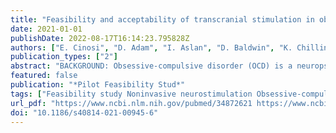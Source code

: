 ```yaml
---
title: "Feasibility and acceptability of transcranial stimulation in obsessive-compulsive symptoms (FEATSOCS): study protocol for a randomised controlled trial of transcranial direct current stimulation (tDCS) in obsessive-compulsive disorder (OCD)"
date: 2021-01-01
publishDate: 2022-08-17T16:14:23.795828Z
authors: ["E. Cinosi", "D. Adam", "I. Aslan", "D. Baldwin", "K. Chillingsworth", "A. Enara", "T. Gale", "K. Garg", "M. Garner", "R. Gordon", "N. Hall", "N. T. M. Huneke", "S. Kucukterzi-Ali", "J. McCarthy", "D. Meron", "D. Monji-Patel", "R. Mooney", "T. Robbins", "M. Smith", "N. Sireau", "D. Wellsted", "S. Wyatt", "N. A. Fineberg"]
publication_types: ["2"]
abstract: "BACKGROUND: Obsessive-compulsive disorder (OCD) is a neuropsychiatric disorder which often proves refractory to current treatment approaches. Transcranial direct current stimulation (tDCS), a noninvasive form of neurostimulation, with potential for development as a self-administered intervention, has shown potential as a safe and efficacious treatment for OCD in a small number of trials. The two most promising stimulation sites are located above the orbitofrontal cortex (OFC) and the supplementary motor area (SMA). METHODS: The aim of this feasibility study is to inform the development of a definitive trial, focussing on the acceptability, safety of the intervention, feasibility of recruitment, adherence and tolerability to tDCS and study assessments and the size of the treatment effect. To this end, we will deliver a double-blind, sham-controlled, crossover randomised multicentre study in 25 adults with OCD. Each participant will receive three courses of tDCS (SMA, OFC and sham), randomly allocated and given in counterbalanced order. Each course comprises four 20-min stimulations, delivered over two consecutive days, separated by at least 4 weeks' washout period. We will collect information about recruitment, study conduct and tDCS delivery. Blinded raters will assess clinical outcomes before, during and up to 4 weeks after stimulation using validated scales. We will include relevant objective neurocognitive tasks, testing cognitive flexibility, motor disinhibition, cooperation and habit learning. DISCUSSION: We will analyse the magnitude of the effect of the interventions on OCD symptoms alongside the standard deviation of the outcome measure, to estimate effect size and determine the optimal stimulation target. We will also measure the duration of the effect of stimulation, to provide information on spacing treatments efficiently. We will evaluate the usefulness and limitations of specific neurocognitive tests to determine a definitive test battery. Additionally, qualitative data will be collected from participants to better understand their experience of taking part in a tDCS intervention, as well as the impact on their overall quality of life. These clinical outcomes will enable the project team to further refine the methodology to ensure optimal efficiency in terms of both delivering and assessing the treatment in a full-scale trial. TRIAL REGISTRATION: ISRCTN17937049 . (date applied 08/07/2019). Recruitment (ongoing) began 23rd July 2019 and is anticipated to complete 30th April 2021."
featured: false
publication: "*Pilot Feasibility Stud*"
tags: ["Feasibility study Noninvasive neurostimulation Obsessive-compulsive disorder (OCD) Randomised controlled trial Transcranial direct current stimulation (tDCS)"]
url_pdf: "https://www.ncbi.nlm.nih.gov/pubmed/34872621 https://www.ncbi.nlm.nih.gov/pmc/articles/PMC8646008/pdf/40814_2021_Article_945.pdf"
doi: "10.1186/s40814-021-00945-6"
---
```


